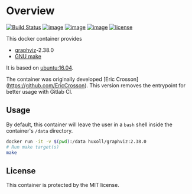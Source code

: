 Overview
========
[![Build Status](https://travis-ci.org/huxoll/graphviz.svg?branch=master)](https://travis-ci.org/huxoll/graphviz)
[![image](https://img.shields.io/badge/docker-ready-blue.svg)](https://hub.docker.com/r/huxoll/graphviz/)
[![image](https://img.shields.io/docker/pulls/huxoll/graphviz.svg?maxAge=2592000)](https://hub.docker.com/r/huxoll/graphviz/)
[![image](https://img.shields.io/docker/stars/huxoll/graphviz.svg?maxAge=2592000)](https://hub.docker.com/r/huxoll/graphviz/)
[![license](https://img.shields.io/github/license/mashape/apistatus.svg?maxAge=2592000)](https://hub.docker.com/r/huxoll/graphviz/)

This docker container provides

  - [graphviz](http://www.graphviz.org/)-2.38.0
  - [GNU make](https://www.gnu.org/software/make/)

It is based on [ubuntu:16.04](https://hub.docker.com/_/ubuntu/).

The container was originally developed [Eric Crosson] (https://github.com/EricCrosson). This version removes the entrypoint for
better usage with Gitlab CI.

Usage
-----

By default, this container will leave the user in a `bash` shell inside the
container's `/data` directory.

```bash
docker run -it -v $(pwd):/data huxoll/graphviz:2.38.0
# Run make target(s)
make
```

License
-------

This container is protected by the MIT license.
